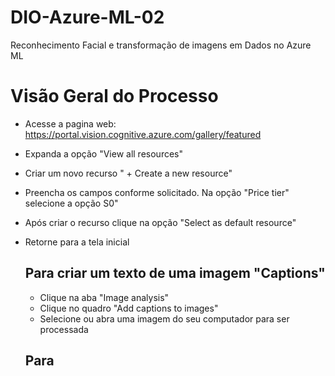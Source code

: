 # DIO-Azure-ML-02
Reconhecimento Facial e transformação de imagens em Dados no Azure ML

# Visão Geral do Processo
- Acesse a pagina web: https://portal.vision.cognitive.azure.com/gallery/featured
- Expanda a opção "View all resources"
- Criar um novo recurso " + Create a new resource"
- Preencha os campos conforme solicitado. Na opção "Price tier" selecione a opção S0"
- Após criar o recurso clique na opção "Select as default resource"
- Retorne para a tela inicial

  ## Para criar um texto de uma imagem "Captions"
  - Clique na aba "Image analysis"
  - Clique no quadro "Add captions to images"
  - Selecione ou abra uma imagem do seu computador para ser processada
 
  ## Para 

